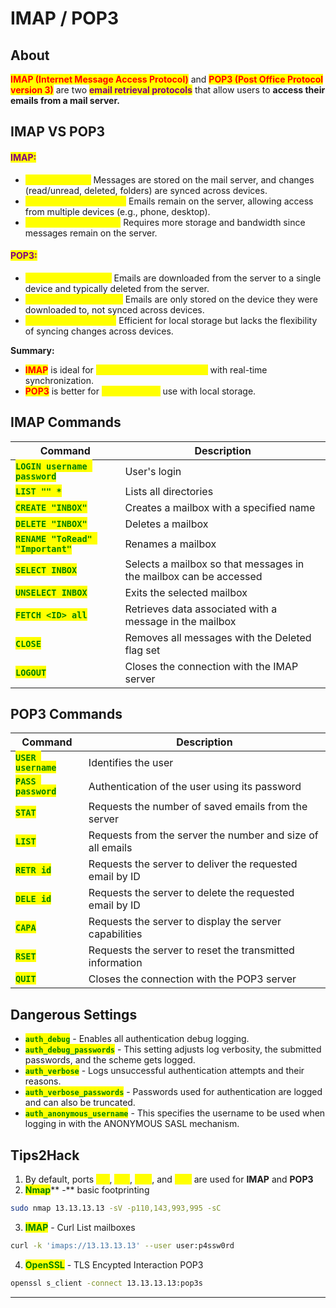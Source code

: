 # IMAP / POP3

## About

<mark style="color:red;">**IMAP (Internet Message Access Protocol)**</mark> and <mark style="color:red;">**POP3 (Post Office Protocol version 3)**</mark> are two <mark style="color:purple;">**email retrieval protocols**</mark> that allow users to **access their emails from a mail server.**

## IMAP VS POP3

#### <mark style="color:purple;">IMAP:</mark>

* <mark style="color:yellow;">**Two-way sync:**</mark> Messages are stored on the mail server, and changes (read/unread, deleted, folders) are synced across devices.
* <mark style="color:yellow;">**Multiple device access:**</mark> Emails remain on the server, allowing access from multiple devices (e.g., phone, desktop).
* <mark style="color:yellow;">**More resource-heavy:**</mark> Requires more storage and bandwidth since messages remain on the server.

#### <mark style="color:purple;">POP3:</mark>

* <mark style="color:yellow;">**One-way download:**</mark> Emails are downloaded from the server to a single device and typically deleted from the server.
* <mark style="color:yellow;">**Limited device access:**</mark> Emails are only stored on the device they were downloaded to, not synced across devices.
* <mark style="color:yellow;">**Lighter on resources:**</mark> Efficient for local storage but lacks the flexibility of syncing changes across devices.

**Summary:**

* <mark style="color:red;">**IMAP**</mark> is ideal for <mark style="color:yellow;">**multi-device email access**</mark> with real-time synchronization.
* <mark style="color:red;">**POP3**</mark> is better for <mark style="color:yellow;">**single-device**</mark> use with local storage.

## IMAP Commands

| Command                                                             | Description                                                       |
| ------------------------------------------------------------------- | ----------------------------------------------------------------- |
| <mark style="color:green;">**`LOGIN username password`**</mark>     | User's login                                                      |
| <mark style="color:green;">**`LIST "" *`**</mark>                   | Lists all directories                                             |
| <mark style="color:green;">**`CREATE "INBOX"`**</mark>              | Creates a mailbox with a specified name                           |
| <mark style="color:green;">**`DELETE "INBOX"`**</mark>              | Deletes a mailbox                                                 |
| <mark style="color:green;">**`RENAME "ToRead" "Important"`**</mark> | Renames a mailbox                                                 |
| <mark style="color:green;">**`SELECT INBOX`**</mark>                | Selects a mailbox so that messages in the mailbox can be accessed |
| <mark style="color:green;">**`UNSELECT INBOX`**</mark>              | Exits the selected mailbox                                        |
| <mark style="color:green;">**`FETCH <ID> all`**</mark>              | Retrieves data associated with a message in the mailbox           |
| <mark style="color:green;">**`CLOSE`**</mark>                       | Removes all messages with the Deleted flag set                    |
| <mark style="color:green;">**`LOGOUT`**</mark>                      | Closes the connection with the IMAP server                        |

## POP3 Commands

| Command                                               | Description                                                |
| ----------------------------------------------------- | ---------------------------------------------------------- |
| <mark style="color:green;">**`USER username`**</mark> | Identifies the user                                        |
| <mark style="color:green;">**`PASS password`**</mark> | Authentication of the user using its password              |
| <mark style="color:green;">**`STAT`**</mark>          | Requests the number of saved emails from the server        |
| <mark style="color:green;">**`LIST`**</mark>          | Requests from the server the number and size of all emails |
| <mark style="color:green;">**`RETR id`**</mark>       | Requests the server to deliver the requested email by ID   |
| <mark style="color:green;">**`DELE id`**</mark>       | Requests the server to delete the requested email by ID    |
| <mark style="color:green;">**`CAPA`**</mark>          | Requests the server to display the server capabilities     |
| <mark style="color:green;">**`RSET`**</mark>          | Requests the server to reset the transmitted information   |
| <mark style="color:green;">**`QUIT`**</mark>          | Closes the connection with the POP3 server                 |

## Dangerous Settings

* <mark style="color:green;">**`auth_debug`**</mark> - Enables all authentication debug logging.
* <mark style="color:green;">**`auth_debug_passwords`**</mark> - This setting adjusts log verbosity, the submitted passwords, and the scheme gets logged.
* <mark style="color:green;">**`auth_verbose`**</mark> - Logs unsuccessful authentication attempts and their reasons.
* <mark style="color:green;">**`auth_verbose_passwords`**</mark> - Passwords used for authentication are logged and can also be truncated.
* <mark style="color:green;">**`auth_anonymous_username`**</mark> - This specifies the username to be used when logging in with the ANONYMOUS SASL mechanism.

## Tips2Hack

1. By default, ports <mark style="color:yellow;">**110**</mark>, <mark style="color:yellow;">**143**</mark>, <mark style="color:yellow;">**993**</mark>, and <mark style="color:yellow;">**995**</mark> are used for **IMAP** and **POP3**
2. <mark style="color:green;">**Nmap**</mark>** -** basic footprinting

```bash
sudo nmap 13.13.13.13 -sV -p110,143,993,995 -sC
```

3. <mark style="color:green;">**IMAP**</mark> - Curl List mailboxes

```bash
curl -k 'imaps://13.13.13.13' --user user:p4ssw0rd
```

4. <mark style="color:green;">**OpenSSL**</mark> - TLS Encypted Interaction POP3

```bash
openssl s_client -connect 13.13.13.13:pop3s
```

***
